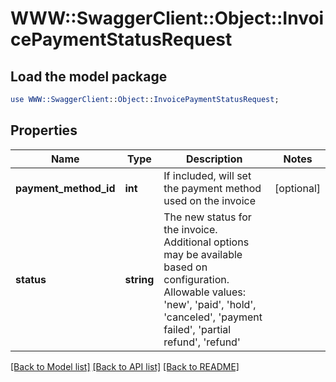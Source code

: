 # WWW::SwaggerClient::Object::InvoicePaymentStatusRequest

## Load the model package
```perl
use WWW::SwaggerClient::Object::InvoicePaymentStatusRequest;
```

## Properties
Name | Type | Description | Notes
------------ | ------------- | ------------- | -------------
**payment_method_id** | **int** | If included, will set the payment method used on the invoice | [optional] 
**status** | **string** | The new status for the invoice. Additional options may be available based on configuration.  Allowable values: &#39;new&#39;, &#39;paid&#39;, &#39;hold&#39;, &#39;canceled&#39;, &#39;payment failed&#39;, &#39;partial refund&#39;, &#39;refund&#39; | 

[[Back to Model list]](../README.md#documentation-for-models) [[Back to API list]](../README.md#documentation-for-api-endpoints) [[Back to README]](../README.md)


